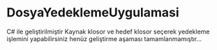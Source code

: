# DosyaYedeklemeUygulamasi 
C# ile geliştirilmiştir 
Kaynak klosor ve hedef klosor seçerek yedekleme işlemini yapabilirsiniz henüz geliştirme aşaması tamamlanmamıştır...
